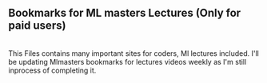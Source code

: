 ## Bookmarks for ML masters Lectures (Only for paid users)
<br>
This Files contains many important sites for coders, Ml lectures included.
I'll be updating Mlmasters bookmarks for lectures videos weekly as I'm still inprocess of completing it.
